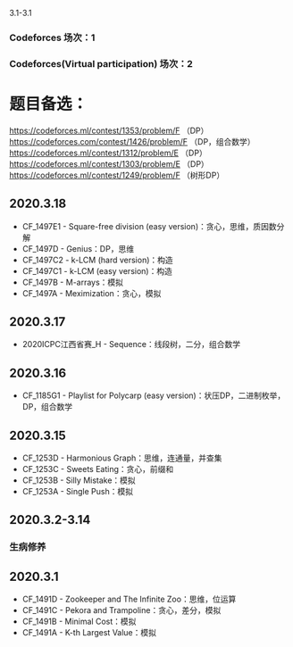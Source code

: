 3.1-3.1
### Codeforces 场次：1
### Codeforces(Virtual participation) 场次：2

# 题目备选：
https://codeforces.ml/contest/1353/problem/F （DP）
https://codeforces.com/contest/1426/problem/F （DP，组合数学）
https://codeforces.ml/contest/1312/problem/E  （DP）
https://codeforces.ml/contest/1303/problem/E  （DP）
https://codeforces.ml/contest/1249/problem/F  （树形DP）

## 2020.3.18
- CF_1497E1 - Square-free division (easy version)：贪心，思维，质因数分解
- CF_1497D - Genius：DP，思维
- CF_1497C2 - k-LCM (hard version)：构造
- CF_1497C1 - k-LCM (easy version)：构造
- CF_1497B - M-arrays：模拟
- CF_1497A - Meximization：贪心，模拟

## 2020.3.17
- 2020ICPC江西省赛_H - Sequence：线段树，二分，组合数学

## 2020.3.16
- CF_1185G1 - Playlist for Polycarp (easy version)：状压DP，二进制枚举，DP，组合数学

## 2020.3.15
- CF_1253D - Harmonious Graph：思维，连通量，并查集
- CF_1253C - Sweets Eating：贪心，前缀和
- CF_1253B - Silly Mistake：模拟
- CF_1253A - Single Push：模拟

## 2020.3.2-3.14 
### 生病修养

## 2020.3.1
- CF_1491D - Zookeeper and The Infinite Zoo：思维，位运算
- CF_1491C - Pekora and Trampoline：贪心，差分，模拟
- CF_1491B - Minimal Cost：模拟
- CF_1491A - K-th Largest Value：模拟
